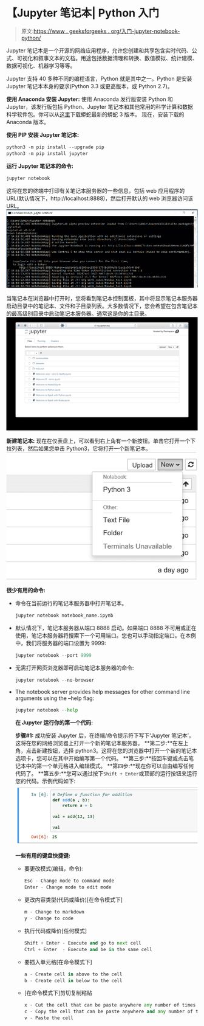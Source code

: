 # 【Jupyter 笔记本| Python 入门

> 原文:[https://www . geeksforgeeks . org/入门-jupyter-notebook-python/](https://www.geeksforgeeks.org/getting-started-with-jupyter-notebook-python/)

Jupyter 笔记本是一个开源的网络应用程序，允许您创建和共享包含实时代码、公式、可视化和叙事文本的文档。用途包括数据清理和转换、数值模拟、统计建模、数据可视化、机器学习等等。

Jupyter 支持 40 多种不同的编程语言，Python 就是其中之一。Python 是安装 Jupyter 笔记本本身的要求(Python 3.3 或更高版本，或 Python 2.7)。

**使用 Anaconda 安装 Jupyter:**
使用 Anaconda 发行版安装 Python 和 Jupyter，该发行版包括 Python、Jupyter 笔记本和其他常用的科学计算和数据科学软件包。你可以从[这里](https://www.anaconda.com/download/#linux)下载蟒蛇最新的蟒蛇 3 版本。
现在，安装下载的 Anaconda 版本。

**使用 PIP 安装 Jupyter 笔记本:**

```py
python3 -m pip install --upgrade pip
python3 -m pip install jupyter
```

**运行 Jupyter 笔记本的命令:**

```py
jupyter notebook
```

这将在您的终端中打印有关笔记本服务器的一些信息，包括 web 应用程序的 URL(默认情况下，http://localhost:8888)，然后打开默认的 web 浏览器访问该 URL。
![](img/3835ba7c94339bf6969a665a6e16ae4e.png)

当笔记本在浏览器中打开时，您将看到笔记本控制面板，其中将显示笔记本服务器启动目录中的笔记本、文件和子目录列表。大多数情况下，您会希望在包含笔记本的最高级别目录中启动笔记本服务器。通常这是你的主目录。
![](img/ac58abf34470f8fadbf8cd8fbffefb24.png)

**新建笔记本:**
现在在仪表盘上，可以看到右上角有一个新按钮。单击它打开一个下拉列表，然后如果您单击 Python3，它将打开一个新笔记本。
![](img/efb85c2e3d267510e1f6441b7e29ec19.png)

**很少有用的命令:**

*   命令在当前运行的笔记本服务器中打开笔记本。

    ```py
    jupyter notebook notebook_name.ipynb
    ```

*   默认情况下，笔记本服务器从端口 8888 启动。如果端口 8888 不可用或正在使用，笔记本服务器将搜索下一个可用端口。您也可以手动指定端口。在本例中，我们将服务器的端口设置为 9999:

    ```py
    jupyter notebook --port 9999
    ```

*   无需打开网页浏览器即可启动笔记本服务器的命令:

    ```py
    jupyter notebook --no-browser
    ```

*   The notebook server provides help messages for other command line arguments using the –help flag:

    ```py
    jupyter notebook --help
    ```

    **在 Jupyter 运行你的第一个代码:**

    **步骤#1:** 成功安装 Jupyter 后，在终端/命令提示符下写下‘Jupyter 笔记本’。这将在您的网络浏览器上打开一个新的笔记本服务器。
    **第二步:**在左上角，点击新建按钮，选择 python3。这将在您的浏览器中打开一个新的笔记本选项卡，您可以在其中开始编写第一个代码。
    **第三步:**按回车键或点击笔记本中的第一个单元格进入编辑模式。
    **第四步:**现在你可以自由编写任何代码了。
    **第五步:**您可以通过按下`Shift + Enter`或顶部的运行按钮来运行您的代码。示例代码如下:
    ![](img/a8084e1fec887d124b6128d2ca07bb40.png)

    **一些有用的键盘快捷键:**

    *   要更改模式(编辑，命令):

        ```py
        Esc - Change mode to command mode
        Enter - Change mode to edit mode
        ```

    *   更改内容类型(代码或降价)[在命令模式下]

        ```py
        m - Change to markdown
        y - Change to code
        ```

    *   执行代码或降价[任何模式]

        ```py
        Shift + Enter - Execute and go to next cell
        Ctrl + Enter  - Execute and be in the same cell
        ```

    *   要插入单元格[在命令模式下]

        ```py
        a - Create cell in above to the cell
        b - Create cell in below to the cell
        ```

    *   [在命令模式下]剪切复制粘贴

        ```py
        x - Cut the cell that can be paste anywhere any number of times
        c - Copy the cell that can be paste anywhere and any number of times
        v - Paste the cell
        ```